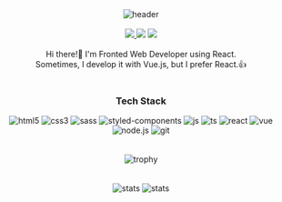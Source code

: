 <div align="center">
   <img src="https://capsule-render.vercel.app/api?type=wave&color=auto&height=400&section=header&text=developjik&fontSize=100" alt="header"/>
</div>
<br/>
<div align="center">   
   <a href="https://developjik.notion.site/0f0b9f81e6f745d2bc11ee9ddefb068c" target="_blank">
      <img src="https://img.shields.io/badge/Notion-000000?style=flat-square&logo=Notion&logoColor=white"/>
   </a>
   <img src="https://img.shields.io/badge/developjik@gmail.com-EA4335?style=flat-square&logo=Gmail&logoColor=white"/>
   <a href="https://kr.linkedin.com/" target="_blank">
      <img src="https://img.shields.io/badge/LinkedIn-0A66C2?style=flat-square&logo=LinkedIn&logoColor=white"/>
   </a>
</div>
<br/>
<div align="center">   
   Hi there!👏 I'm Fronted Web Developer using React.<br/>
   Sometimes, I develop it with Vue.js, but I prefer React.👍
</div>   
<br/>
<div align="center">
  <h3>Tech Stack</h3>
  <img src="https://img.shields.io/badge/Html5-E34F26?style=flat-square&logo=Html5&logoColor=white" alt="html5"/>
  <img src="https://img.shields.io/badge/Css3-1572B6?style=flat-square&logo=Css3&logoColor=white" alt="css3"/>
  <img src="https://img.shields.io/badge/Sass3-cc6699?style=flat-square&logo=Sass&logoColor=white" alt="sass"/>
  <img src="https://img.shields.io/badge/StyledComponents-DB7093?style=flat-square&logo=StyledComponents&logoColor=white" alt="styled-components"/>
  <img src="https://img.shields.io/badge/JavaScript-F7DF1E?style=flat-square&logo=JavaScript&logoColor=white" alt="js"/>
  <img src="https://img.shields.io/badge/TypeScript-3178C6?style=flat-square&logo=TypeScript&logoColor=white" alt="ts"/>
  <img src="https://img.shields.io/badge/React-61DAFB?style=flat-square&logo=React&logoColor=white" alt="react"/>
  <img src="https://img.shields.io/badge/Vue.js-4FC08D?style=flat-square&logo=Vue.js&logoColor=white" alt="vue"/>
  <img src="https://img.shields.io/badge/Node.js-339933?style=flat-square&logo=Node.js&logoColor=white" alt="node.js"/>
  <img src="https://img.shields.io/badge/Git-F05032?style=flat-square&logo=Git&logoColor=white" alt="git"/>
</div>
<br/>
<br/>
<div  align="center">
  <img src="https://github-profile-trophy.vercel.app/?username=developjik&title=Joined2020,Commits,PullRequest, Repositories&column=4&margin-w=30" alt="trophy"/>
</div>
<br/>
<br/>
<div  align="center" >
  <img src="https://github-readme-stats.vercel.app/api?username=developjik&show_icons=true?count_private=true&hide=stars," alt="stats"/>
  <img src="https://github-readme-stats.vercel.app/api/top-langs/?username=developjik&show_icons=true&hide_border=true&title_color=004386&icon_color=004386&layout=compact&langs_count=10," alt="stats"/>
</div>
